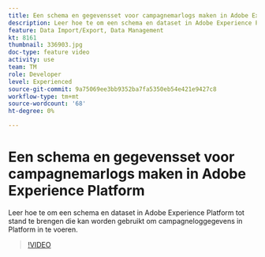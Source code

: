 ```yaml
---
title: Een schema en gegevensset voor campagnemarlogs maken in Adobe Experience Platform
description: Leer hoe te om een schema en dataset in Adobe Experience Platform tot stand te brengen die kan worden gebruikt om campagneloggegevens in Platform in te voeren.
feature: Data Import/Export, Data Management
kt: 8161
thumbnail: 336903.jpg
doc-type: feature video
activity: use
team: TM
role: Developer
level: Experienced
source-git-commit: 9a75069ee3bb9352ba7fa5350eb54e421e9427c8
workflow-type: tm+mt
source-wordcount: '68'
ht-degree: 0%

---
```



# Een schema en gegevensset voor campagnemarlogs maken in Adobe Experience Platform

Leer hoe te om een schema en dataset in Adobe Experience Platform tot stand te brengen die kan worden gebruikt om campagneloggegevens in Platform in te voeren.

>[!VIDEO](https://video.tv.adobe.com/v/336903?quality=12)

